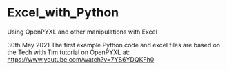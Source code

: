# Excel_with_Python
Using OpenPYXL and other manipulations with Excel

30th May 2021
The first example Python code and excel files are based on the Tech with Tim tutorial on OpenPYXL at:
https://www.youtube.com/watch?v=7YS6YDQKFh0

